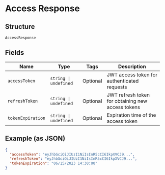 
# Access Response

## Structure

`AccessResponse`

## Fields

| Name | Type | Tags | Description |
|  --- | --- | --- | --- |
| `accessToken` | `string \| undefined` | Optional | JWT access token for authenticated requests |
| `refreshToken` | `string \| undefined` | Optional | JWT refresh token for obtaining new access tokens |
| `tokenExpiration` | `string \| undefined` | Optional | Expiration time of the access token |

## Example (as JSON)

```json
{
  "accessToken": "eyJhbGciOiJIUzI1NiIsInR5cCI6IkpXVCJ9...",
  "refreshToken": "eyJhbGciOiJIUzI1NiIsInR5cCI6IkpXVCJ9...",
  "tokenExpiration": "06/15/2023 14:30:00"
}
```

